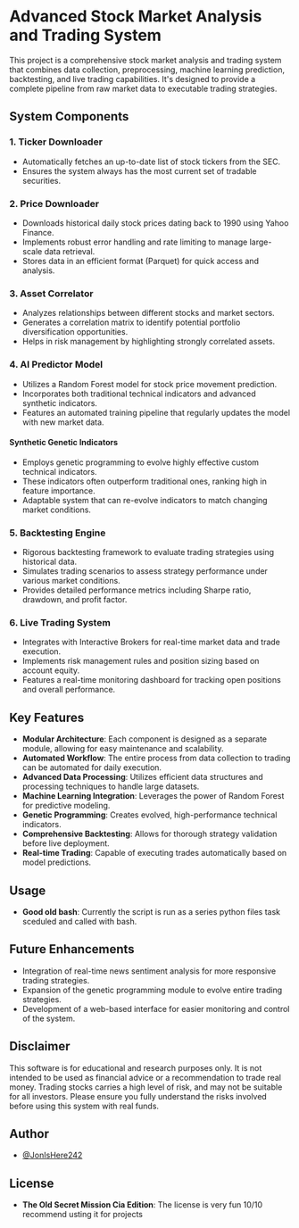 # Advanced Stock Market Analysis and Trading System

This project is a comprehensive stock market analysis and trading system that combines data collection, preprocessing, machine learning prediction, backtesting, and live trading capabilities. It's designed to provide a complete pipeline from raw market data to executable trading strategies.

## System Components

### 1. Ticker Downloader
- Automatically fetches an up-to-date list of stock tickers from the SEC.
- Ensures the system always has the most current set of tradable securities.

### 2. Price Downloader
- Downloads historical daily stock prices dating back to 1990 using Yahoo Finance.
- Implements robust error handling and rate limiting to manage large-scale data retrieval.
- Stores data in an efficient format (Parquet) for quick access and analysis.

### 3. Asset Correlator
- Analyzes relationships between different stocks and market sectors.
- Generates a correlation matrix to identify potential portfolio diversification opportunities.
- Helps in risk management by highlighting strongly correlated assets.

### 4. AI Predictor Model
- Utilizes a Random Forest model for stock price movement prediction.
- Incorporates both traditional technical indicators and advanced synthetic indicators.
- Features an automated training pipeline that regularly updates the model with new market data.

#### Synthetic Genetic Indicators
- Employs genetic programming to evolve highly effective custom technical indicators.
- These indicators often outperform traditional ones, ranking high in feature importance.
- Adaptable system that can re-evolve indicators to match changing market conditions.

### 5. Backtesting Engine
- Rigorous backtesting framework to evaluate trading strategies using historical data.
- Simulates trading scenarios to assess strategy performance under various market conditions.
- Provides detailed performance metrics including Sharpe ratio, drawdown, and profit factor.

### 6. Live Trading System
- Integrates with Interactive Brokers for real-time market data and trade execution.
- Implements risk management rules and position sizing based on account equity.
- Features a real-time monitoring dashboard for tracking open positions and overall performance.

## Key Features

- **Modular Architecture**: Each component is designed as a separate module, allowing for easy maintenance and scalability.
- **Automated Workflow**: The entire process from data collection to trading can be automated for daily execution.
- **Advanced Data Processing**: Utilizes efficient data structures and processing techniques to handle large datasets.
- **Machine Learning Integration**: Leverages the power of Random Forest for predictive modeling.
- **Genetic Programming**: Creates evolved, high-performance technical indicators.
- **Comprehensive Backtesting**: Allows for thorough strategy validation before live deployment.
- **Real-time Trading**: Capable of executing trades automatically based on model predictions.

## Usage

- **Good old bash**: Currently the script is run as a series python files task sceduled and called with bash.

## Future Enhancements

- Integration of real-time news sentiment analysis for more responsive trading strategies.
- Expansion of the genetic programming module to evolve entire trading strategies.
- Development of a web-based interface for easier monitoring and control of the system.

## Disclaimer

This software is for educational and research purposes only. It is not intended to be used as financial advice or a recommendation to trade real money. Trading stocks carries a high level of risk, and may not be suitable for all investors. Please ensure you fully understand the risks involved before using this system with real funds.

## Author

- [@JonIsHere242](https://github.com/JonIsHere242)

## License

- **The Old Secret Mission Cia Edition**: The license is very fun 10/10 recommend usting it for projects
